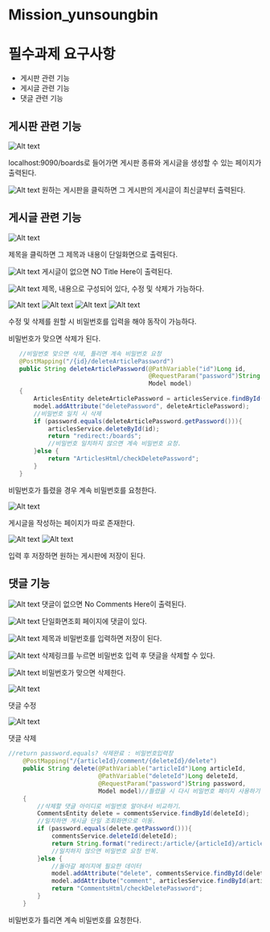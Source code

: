 # Mission_yunsoungbin
# 필수과제 요구사항
- 게시판 관련 기능
- 게시글 관련 기능
- 댓글 관련 기능

## 게시판 관련 기능
 ![Alt text](image.png)

localhost:9090/boards로 들어가면 게시판 종류와 게시글을 생성할 수 있는 페이지가 출력된다.

 ![Alt text](image-1.png)
 원하는 게시판을 클릭하면 그 게시판의 게시글이 최신글부터 출력된다.


 ## 게시글 관련 기능
![Alt text](image-2.png)
 
제목을 클릭하면 그 제목과 내용이 단일화면으로 출력된다.

![Alt text](image-15.png)
게시글이 없으면 NO Title Here이 출력된다.

![Alt text](image-3.png)
 제목, 내용으로 구성되어 있다, 수정 및 삭제가 가능하다.

 ![Alt text](image-4.png)
 ![Alt text](image-5.png)
 ![Alt text](<게시판 삭제 영상.gif>)
![Alt text](%EA%B2%8C%EC%8B%9C%ED%8C%90%EC%88%98%EC%A0%95.gif)

 수정 및 삭제를 원할 시 비밀번호를 입력을 해야 동작이 가능하다.

 비밀번호가 맞으면 삭제가 된다.

 ```java
    //비밀번호 맞으면 삭제, 틀리면 계속 비밀번호 요청
    @PostMapping("/{id}/deleteArticlePassword")
    public String deleteArticlePassword(@PathVariable("id")Long id,
                                        @RequestParam("password")String password,
                                        Model model)
    {
        ArticlesEntity deleteArticlePassword = articlesService.findById(id);
        model.addAttribute("deletePassword", deleteArticlePassword);
        //비밀번호 일치 시 삭제
        if (password.equals(deleteArticlePassword.getPassword())){
            articlesService.deleteById(id);
            return "redirect:/boards";
            //비밀번호 일치하지 않으면 계속 비밀번호 요청.
        }else {
            return "ArticlesHtml/checkDeletePassword";
        }
    }
 ```

비밀번호가 틀렸을 경우 계속 비밀번호를 요청한다.

![Alt text](image-7.png)

 게시글을 작성하는 페이지가 따로 존재한다.

![Alt text](image-13.png)
![Alt text](image-14.png)

 입력 후 저장하면 원하는 게시판에 저장이 된다.

## 댓글 기능
![Alt text](image-16.png)
댓글이 없으면 No Comments Here이 출력된다.

![Alt text](image-9.png)
단일화면조회 페이지에 댓글이 있다.

![Alt text](image-10.png)
제목과 비밀번호를 입력하면 저장이 된다.

![Alt text](image-11.png)
삭제링크를 누르면 비밀번호 입력 후 댓글을 삭제할 수 있다. 

![Alt text](image-12.png)
비밀번호가 맞으면 삭제한다.

![Alt text](%EB%8C%93%EA%B8%80%EC%9E%91%EC%84%B1.gif)

댓글 수정

![Alt text](%EB%8C%93%EA%B8%80%EC%82%AD%EC%A0%9C.gif)

댓글 삭제

```java
//return password.equals? 삭제완료 : 비밀번호입력창
    @PostMapping("/{articleId}/comment/{deleteId}/delete")
    public String delete(@PathVariable("articleId")Long articleId,
                         @PathVariable("deleteId")Long deleteId,
                         @RequestParam("password")String password,
                         Model model)//틀렸을 시 다시 비밀번호 페이지 사용하기 위함.
    {
        //삭제할 댓글 아이디로 비밀번호 알아내서 비교하기.
        CommentsEntity delete = commentsService.findById(deleteId);
        //일치하면 게시글 단일 조회화면으로 이동.
        if (password.equals(delete.getPassword())){
            commentsService.deleteId(deleteId);
            return String.format("redirect:/article/{articleId}/article",articleId);
            //일치하지 않으면 비밀번호 요청 반복.
        }else {
            //돌아갈 페이지에 필요한 데이터
            model.addAttribute("delete", commentsService.findById(deleteId));
            model.addAttribute("comment", articlesService.findById(articleId));
            return "CommentsHtml/checkDeletePassword";
        }
    }
```
비밀번호가 틀리면 계속 비밀번호를 요청한다.
